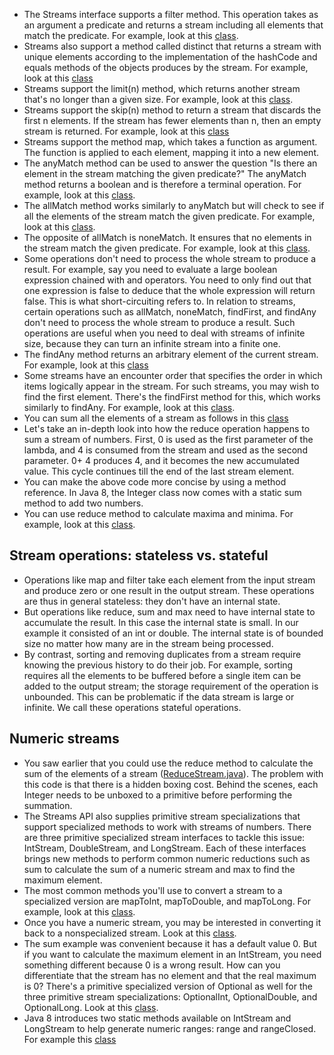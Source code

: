* The Streams interface supports a filter method. This operation takes
  as an argument a predicate and returns a stream including
  all elements that match the predicate.
  For example, look at this [class](FilterStream.java).
* Streams also support a method called distinct that returns a stream
  with unique elements according to the implementation of the hashCode
  and equals methods of the objects produces by the stream.
  For example, look at this [class](FilterUniqueStream.java)
* Streams support the limit(n) method, which returns another stream
   that's no longer than a given size.
  For example, look at this [class](FilterLimitStream.java).
* Streams support the skip(n) method to return a stream that discards
   the first n elements.
  If the stream has fewer elements than n, then an empty stream is
   returned.
  For example, look at this [class](SkipStream.java)
* Streams support the method map, which takes a function as argument.
   The function is applied to each element, mapping it into a new element.
* The anyMatch method can be used to answer the question "Is there an element 
   in the stream matching the given predicate?"
  The anyMatch method returns a boolean and is therefore a terminal 
   operation.
  For example, look at this [class](AnyMatch.java).
* The allMatch method works similarly to anyMatch but will check 
  to see if all the elements of the stream match the given predicate. 
  For example, look at this [class](AllMatch.java).
* The opposite of allMatch is noneMatch. It ensures that no elements 
   in the stream match the given predicate.
  For example, look at this [class](NoneMatch.java).
* Some operations don't need to process the whole stream to produce 
   a result.
  For example, say you need to evaluate a large boolean expression 
   chained with and operators.
  You need to only find out that one expression is false to deduce that the 
  whole expression will return false.
  This is what short-circuiting refers to.
  In relation to streams, certain operations such as allMatch, noneMatch, 
  findFirst, and findAny don't need to process the whole stream to produce a result. 
  Such operations are useful when you need to deal with streams of 
  infinite size, because they can turn an infinite stream into a finite one.
* The findAny method returns an arbitrary element of the current stream.
   For example, look at this [class](FindAny.java)
* Some streams have an encounter order that specifies the order in 
   which items logically appear in the stream.
  For such streams, you may wish to find the first element.
  There's the findFirst method for this, which works similarly to findAny.
  For example, look at this [class](FindFirst.java).
* You can sum all the elements of a stream as follows in this [class](ReduceStream.java)
* Let's take an in-depth look into how the reduce operation happens 
   to sum a stream of numbers.
  First, 0 is used as the first parameter of the lambda, and 4 is consumed 
 from the stream and used as the second parameter.
  0+ 4 produces 4, and it becomes the new accumulated value.
  This cycle continues till the end of the last stream element.
* You can make the above code more concise by using a method reference.
  In Java 8, the Integer class now comes with a static sum method to add two numbers.
* You can use reduce method to calculate maxima and minima.
   For example, look at this [class](ReduceStream.java).
## Stream operations: stateless vs. stateful
* Operations like map and filter take each element from the input stream and produce
   zero or one result in the output stream.
  These operations are thus in general stateless: they don't have an internal 
  state.
* But operations like reduce, sum and max need to have internal state to accumulate
   the result.
  In this case the internal state is small.
  In our example it consisted of an int or double.
  The internal state is of bounded size no matter how many are in the stream 
 being processed.
* By contrast, sorting and removing duplicates from a stream require knowing
  the previous history to do their job.
  For example, sorting requires all the elements to be buffered before
  a single item can be added to the output stream; the storage requirement 
 of the operation is unbounded.
  This can be problematic if the data stream is large or infinite.
  We call these operations stateful operations.
## Numeric streams
* You saw earlier that you could use the reduce method to calculate the 
  sum of the elements of a stream ([ReduceStream.java](ReduceStream.java)). 
  The problem with this code is that there is a hidden boxing cost.
  Behind the scenes, each Integer needs to be unboxed to a primitive before 
  performing the summation.
* The Streams API also supplies primitive stream specializations that support 
  specialized methods to work with streams of numbers.
  There are three primitive specialized stream interfaces to tackle this issue: 
  IntStream, DoubleStream, and LongStream.
  Each of these interfaces brings new methods to perform common numeric 
  reductions such as sum to calculate the sum of a numeric stream and max to 
  find the maximum element.
* The most common methods you'll use to convert a stream to a specialized
  version are mapToInt, mapToDouble, and mapToLong.
  For example, look at this [class](IntStream.java).
* Once you have a numeric stream, you may be interested in converting
 it back to a nonspecialized stream.
  Look at this [class](BackToStream.java).
* The sum example was convenient because it has a default value 0.
  But if you want to calculate the maximum element in an IntStream, you
  need something different because 0 is a wrong result.
  How can you differentiate that the stream has no element and that 
  the real maximum is 0? There's a primitive specialized version of 
  Optional as well for the three primitive stream specializations: 
  OptionalInt, OptionalDouble, and OptionalLong.
  Look at this [class](IntStream.java).
* Java 8 introduces two static methods available on IntStream and 
  LongStream to help generate numeric ranges: range and rangeClosed.
  For example this [class](NumericRanges.java)
